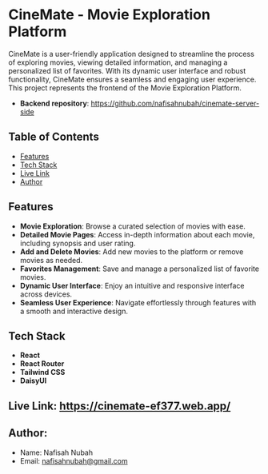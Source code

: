 # CineMate - Movie Exploration Platform

CineMate is a user-friendly application designed to streamline the process of exploring movies, viewing detailed information, and managing a personalized list of favorites. With its dynamic user interface and robust functionality, CineMate ensures a seamless and engaging user experience. This project represents the frontend of the Movie Exploration Platform.

- **Backend repository**: https://github.com/nafisahnubah/cinemate-server-side

## Table of Contents
- [Features](#features)
- [Tech Stack](#tech-stack)
- [Live Link](#live-link)
- [Author](#author)

## Features
- **Movie Exploration**: Browse a curated selection of movies with ease.
- **Detailed Movie Pages**: Access in-depth information about each movie, including synopsis and user rating.
- **Add and Delete Movies**: Add new movies to the platform or remove movies as needed.
- **Favorites Management**: Save and manage a personalized list of favorite movies.
- **Dynamic User Interface**: Enjoy an intuitive and responsive interface across devices.
- **Seamless User Experience**: Navigate effortlessly through features with a smooth and interactive design.

## Tech Stack
- **React**
- **React Router**
- **Tailwind CSS**
- **DaisyUI**

## Live Link: https://cinemate-ef377.web.app/

## Author:
- Name: Nafisah Nubah
- Email: nafisahnubah@gmail.com
